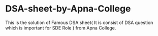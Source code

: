 # DSA-sheet-by-Apna-College
This is the solution of Famous DSA sheet( It is consist of DSA question which is important for SDE Role ) from Apna College.
